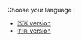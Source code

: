 Choose your language :
- [🇬🇧 version](https://github.com/epicery/mobile-tech-test/blob/main/README-EN.md)
- [🇫🇷 version](https://github.com/epicery/mobile-tech-test/blob/main/README-FR.md)
